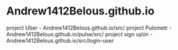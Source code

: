 # Andrew1412Belous.github.io

project Uber - Andrew1412Belous.github.io/src/
project Pulometr - Andrew1412Belous.github.io/pulse/src/
project sign up\in - Andrew1412Belous.github.io/src/login-user
